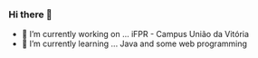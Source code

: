 ### Hi there 👋
- 🔭 I’m currently working on ... iFPR - Campus União da Vitória
- 🌱 I’m currently learning ... Java and some web programming
  
<!--
**wellison-custer/wellison-custer** is a ✨ _special_ ✨ repository because its `README.md` (this file) appears on your GitHub profile.

Here are some ideas to get you started:

- 🔭 I’m currently working on ... iFPR - Campus União da Vitória
- 🌱 I’m currently learning ... Java and some web programming
-->
